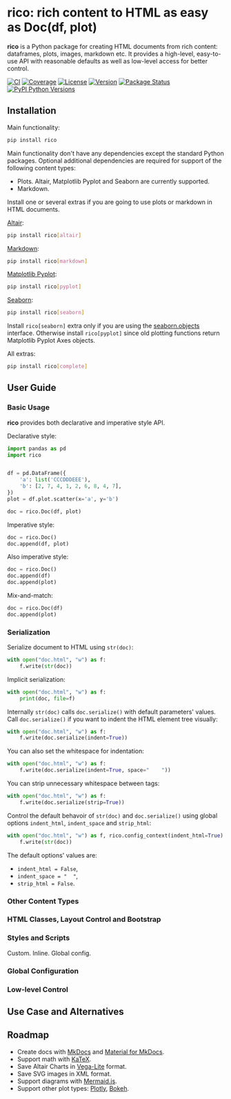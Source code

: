 # rico: rich content to HTML as easy as Doc(df, plot)

**rico** is a Python package for creating HTML documents from rich content: dataframes, plots, images, markdown etc. It provides a high-level, easy-to-use API with reasonable defaults as well as low-level access for better control.

[![CI](https://github.com/e10v/rico/actions/workflows/ci.yml/badge.svg?branch=main)](https://github.com/e10v/rico/actions/workflows/ci.yml)
[![Coverage](https://codecov.io/github/e10v/rico/coverage.svg?branch=main)](https://codecov.io/gh/e10v/rico)
[![License](https://img.shields.io/github/license/e10v/rico)](https://github.com/e10v/rico/blob/main/LICENSE)
[![Version](https://img.shields.io/pypi/v/rico.svg)](https://pypi.org/project/rico/)
[![Package Status](https://img.shields.io/pypi/status/rico.svg)](https://pypi.org/project/rico/)
[![PyPI Python Versions](https://img.shields.io/pypi/pyversions/rico.svg)](https://pypi.org/project/rico/)

## Installation

Main functionality:
```bash
pip install rico
```

Main functionality don't have any dependencies except the standard Python packages. Optional additional dependencies are required for support of the following content types:
* Plots. Altair, Matplotlib Pyplot and Seaborn are currently supported.
* Markdown.

Install one or several extras if you are going to use plots or markdown in HTML documents.

[Altair](https://altair-viz.github.io/):
```bash
pip install rico[altair]
```

[Markdown](https://python-markdown.github.io/):
```bash
pip install rico[markdown]
```

[Matplotlib Pyplot](https://matplotlib.org/):
```bash
pip install rico[pyplot]
```

[Seaborn](https://seaborn.pydata.org/):
```bash
pip install rico[seaborn]
```

Install `rico[seaborn]` extra only if you are using the [seaborn.objects](https://seaborn.pydata.org/tutorial/objects_interface.html) interface. Otherwise install `rico[pyplot]` since old plotting functions return Matplotlib Pyplot Axes objects.

All extras:
```bash
pip install rico[complete]
```

## User Guide

### Basic Usage

**rico** provides both declarative and imperative style API.

Declarative style:
```python
import pandas as pd
import rico


df = pd.DataFrame({
    'a': list('CCCDDDEEE'),
    'b': [2, 7, 4, 1, 2, 6, 8, 4, 7],
})
plot = df.plot.scatter(x='a', y='b')

doc = rico.Doc(df, plot)
```

Imperative style:
```python
doc = rico.Doc()
doc.append(df, plot)
```

Also imperative style:
```python
doc = rico.Doc()
doc.append(df)
doc.append(plot)
```

Mix-and-match:
```python
doc = rico.Doc(df)
doc.append(plot)
```

### Serialization

Serialize document to HTML using `str(doc)`:
```python
with open("doc.html", "w") as f:
    f.write(str(doc))
```

Implicit serialization:
```python
with open("doc.html", "w") as f:
    print(doc, file=f)
```

Internally `str(doc)` calls `doc.serialize()` with default parameters' values. Call `doc.serialize()` if you want to indent the HTML element tree visually:
```python
with open("doc.html", "w") as f:
    f.write(doc.serialize(indent=True))
```

You can also set the whitespace for indentation:
```python
with open("doc.html", "w") as f:
    f.write(doc.serialize(indent=True, space="    "))
```

You can strip unnecessary whitespace between tags:
```python
with open("doc.html", "w") as f:
    f.write(doc.serialize(strip=True))
```

Control the default behavoir of `str(doc)` and `doc.serialize()` using global options `indent_html`, `indent_space` and `strip_html`:
```python
with open("doc.html", "w") as f, rico.config_context(indent_html=True):
    f.write(str(doc))
```

The default options' values are:
* `indent_html = False`,
* `indent_space = "  "`,
* `strip_html = False`.

### Other Content Types

### HTML Classes, Layout Control and Bootstrap

### Styles and Scripts

Custom.
Inline.
Global config.

### Global Configuration

### Low-level Control

## Use Case and Alternatives

## Roadmap

* Create docs with [MkDocs](https://www.mkdocs.org/) and [Material for MkDocs](https://squidfunk.github.io/mkdocs-material/).
* Support math with [KaTeX](https://katex.org/).
* Save Altair Charts in [Vega-Lite](https://vega.github.io/vega-lite/) format.
* Save SVG images in XML format.
* Support diagrams with [Mermaid.js](https://mermaid.js.org/).
* Support other plot types: [Plotly](https://plotly.com/python/), [Bokeh](https://bokeh.org/).
